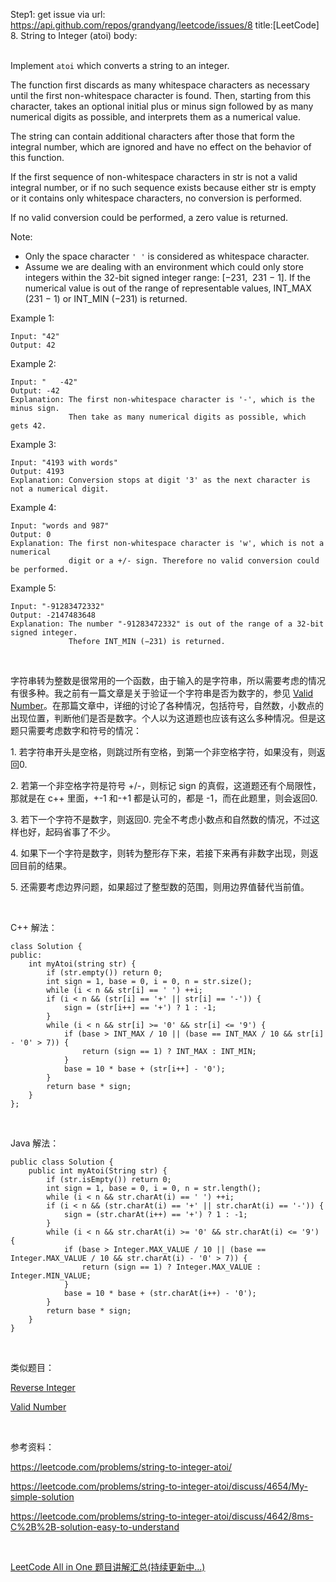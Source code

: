 Step1: get issue via url: https://api.github.com/repos/grandyang/leetcode/issues/8 
 title:[LeetCode] 8. String to Integer (atoi) 
 body:  
  

Implement `atoi` which converts a string to an integer.

The function first discards as many whitespace characters as necessary until the first non-whitespace character is found. Then, starting from this character, takes an optional initial plus or minus sign followed by as many numerical digits as possible, and interprets them as a numerical value.

The string can contain additional characters after those that form the integral number, which are ignored and have no effect on the behavior of this function.

If the first sequence of non-whitespace characters in str is not a valid integral number, or if no such sequence exists because either str is empty or it contains only whitespace characters, no conversion is performed.

If no valid conversion could be performed, a zero value is returned.

Note:

  * Only the space character `' '` is considered as whitespace character.
  * Assume we are dealing with an environment which could only store integers within the 32-bit signed integer range: [−231,  231 − 1]. If the numerical value is out of the range of representable values, INT_MAX (231 − 1) or INT_MIN (−231) is returned.



Example 1:
    
    
    Input: "42"
    Output: 42
    

Example 2:
    
    
    Input: "   -42"
    Output: -42
    Explanation: The first non-whitespace character is '-', which is the minus sign.
                 Then take as many numerical digits as possible, which gets 42.
    

Example 3:
    
    
    Input: "4193 with words"
    Output: 4193
    Explanation: Conversion stops at digit '3' as the next character is not a numerical digit.
    

Example 4:
    
    
    Input: "words and 987"
    Output: 0
    Explanation: The first non-whitespace character is 'w', which is not a numerical 
                 digit or a +/- sign. Therefore no valid conversion could be performed.

Example 5:
    
    
    Input: "-91283472332"
    Output: -2147483648
    Explanation: The number "-91283472332" is out of the range of a 32-bit signed integer.
                 Thefore INT_MIN (−231) is returned.

 

字符串转为整数是很常用的一个函数，由于输入的是字符串，所以需要考虑的情况有很多种。我之前有一篇文章是关于验证一个字符串是否为数字的，参见 [Valid Number](http://www.cnblogs.com/grandyang/p/4084408.html)。在那篇文章中，详细的讨论了各种情况，包括符号，自然数，小数点的出现位置，判断他们是否是数字。个人以为这道题也应该有这么多种情况。但是这题只需要考虑数字和符号的情况：

1\. 若字符串开头是空格，则跳过所有空格，到第一个非空格字符，如果没有，则返回0.

2\. 若第一个非空格字符是符号 +/-，则标记 sign 的真假，这道题还有个局限性，那就是在 c++ 里面，+-1 和-+1 都是认可的，都是 -1，而在此题里，则会返回0.

3\. 若下一个字符不是数字，则返回0. 完全不考虑小数点和自然数的情况，不过这样也好，起码省事了不少。

4\. 如果下一个字符是数字，则转为整形存下来，若接下来再有非数字出现，则返回目前的结果。

5\. 还需要考虑边界问题，如果超过了整型数的范围，则用边界值替代当前值。

 

C++ 解法：
    
    
    class Solution {
    public:
        int myAtoi(string str) {
            if (str.empty()) return 0;
            int sign = 1, base = 0, i = 0, n = str.size();
            while (i < n && str[i] == ' ') ++i;
            if (i < n && (str[i] == '+' || str[i] == '-')) {
                sign = (str[i++] == '+') ? 1 : -1;
            }
            while (i < n && str[i] >= '0' && str[i] <= '9') {
                if (base > INT_MAX / 10 || (base == INT_MAX / 10 && str[i] - '0' > 7)) {
                    return (sign == 1) ? INT_MAX : INT_MIN;
                }
                base = 10 * base + (str[i++] - '0');
            }
            return base * sign;
        }
    };

 

Java 解法：
    
    
    public class Solution {
        public int myAtoi(String str) {
            if (str.isEmpty()) return 0;
            int sign = 1, base = 0, i = 0, n = str.length();
            while (i < n && str.charAt(i) == ' ') ++i;
            if (i < n && (str.charAt(i) == '+' || str.charAt(i) == '-')) {
                sign = (str.charAt(i++) == '+') ? 1 : -1;
            }
            while (i < n && str.charAt(i) >= '0' && str.charAt(i) <= '9') {
                if (base > Integer.MAX_VALUE / 10 || (base == Integer.MAX_VALUE / 10 && str.charAt(i) - '0' > 7)) {
                    return (sign == 1) ? Integer.MAX_VALUE : Integer.MIN_VALUE;
                }
                base = 10 * base + (str.charAt(i++) - '0');
            }
            return base * sign;
        }
    }

 

类似题目：

[Reverse Integer](http://www.cnblogs.com/grandyang/p/4125588.html)

[Valid Number](http://www.cnblogs.com/grandyang/p/4084408.html)

 

参考资料：

<https://leetcode.com/problems/string-to-integer-atoi/>

<https://leetcode.com/problems/string-to-integer-atoi/discuss/4654/My-simple-solution>

<https://leetcode.com/problems/string-to-integer-atoi/discuss/4642/8ms-C%2B%2B-solution-easy-to-understand>

 

[LeetCode All in One 题目讲解汇总(持续更新中...)](http://www.cnblogs.com/grandyang/p/4606334.html)

